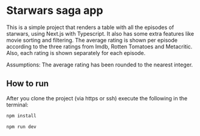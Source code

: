 # Starwars saga app

This is a simple project that renders a table with all the episodes of starwars, using Next.js with Typescript. 
It also has some extra features like movie sorting and filtering.
The average rating is shown per episode according to the three ratings from Imdb, Rotten Tomatoes and Metacritic.
Also, each rating is shown separately for each episode.

Assumptions: 
The average rating has been rounded to the nearest integer.

## How to run

After you clone the project (via https or ssh) execute the following in the terminal:

```bash
npm install
```

```bash
npm run dev
```
